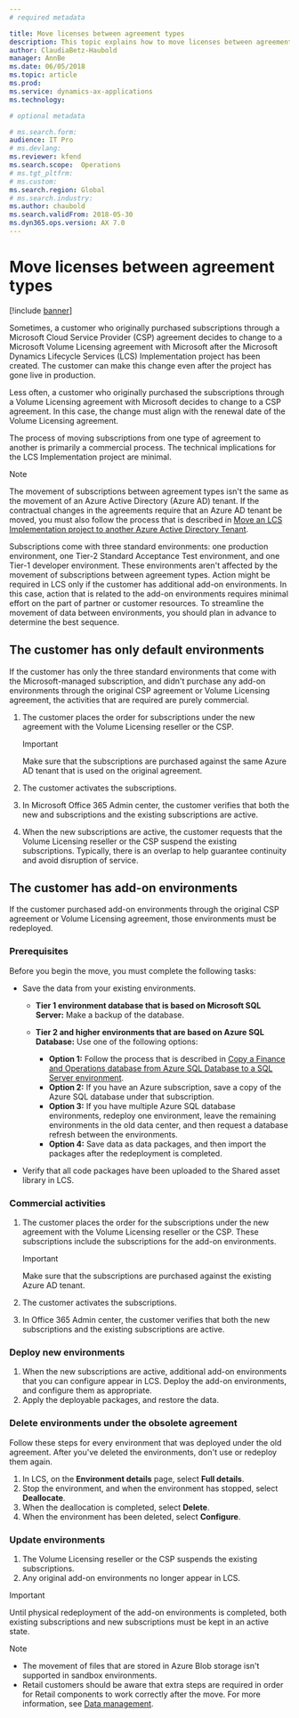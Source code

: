 ```yaml
---
# required metadata

title: Move licenses between agreement types
description: This topic explains how to move licenses between agreement types.
author: ClaudiaBetz-Haubold 
manager: AnnBe
ms.date: 06/05/2018
ms.topic: article
ms.prod: 
ms.service: dynamics-ax-applications
ms.technology: 

# optional metadata

# ms.search.form:  
audience: IT Pro
# ms.devlang: 
ms.reviewer: kfend
ms.search.scope:  Operations 
# ms.tgt_pltfrm: 
# ms.custom: 
ms.search.region: Global
# ms.search.industry: 
ms.author: chaubold
ms.search.validFrom: 2018-05-30 
ms.dyn365.ops.version: AX 7.0
---
```


# Move licenses between agreement types

[!include [banner](../includes/banner.md)]

Sometimes, a customer who originally purchased subscriptions through a Microsoft Cloud Service Provider (CSP) agreement decides to change to a Microsoft Volume Licensing agreement with Microsoft after the Microsoft Dynamics Lifecycle Services (LCS) Implementation project has been created. The customer can make this change even after the project has gone live in production.

Less often, a customer who originally purchased the subscriptions through a Volume Licensing agreement with Microsoft decides to change to a CSP agreement. In this case, the change must align with the renewal date of the Volume Licensing agreement.

The process of moving subscriptions from one type of agreement to another is primarily a commercial process. The technical implications for the LCS Implementation project are minimal.

> [!NOTE]
> The movement of subscriptions between agreement types isn't the same as the movement of an Azure Active Directory (Azure AD) tenant. If the contractual changes in the agreements require that an Azure AD tenant be moved, you must also follow the process that is described in [Move an LCS Implementation project to another Azure Active Directory Tenant](move-lcs-implementation-project-tenant.md).

Subscriptions come with three standard environments: one production environment, one Tier-2 Standard Acceptance Test environment, and one Tier-1 developer environment. These environments aren't affected by the movement of subscriptions between agreement types. Action might be required in LCS only if the customer has additional add-on environments. In this case, action that is related to the add-on environments requires minimal effort on the part of partner or customer resources. To streamline the movement of data between environments, you should plan in advance to determine the best sequence.

## The customer has only default environments

If the customer has only the three standard environments that come with the Microsoft-managed subscription, and didn't purchase any add-on environments through the original CSP agreement or Volume Licensing agreement, the activities that are required are purely commercial.

1. The customer places the order for subscriptions under the new agreement with the Volume Licensing reseller or the CSP.

    > [!IMPORTANT]
    > Make sure that the subscriptions are purchased against the same Azure AD tenant that is used on the original agreement.

2. The customer activates the subscriptions.
3. In Microsoft Office 365 Admin center, the customer verifies that both the new and subscriptions and the existing subscriptions are active.
4. When the new subscriptions are active, the customer requests that the Volume Licensing reseller or the CSP suspend the existing subscriptions. Typically, there is an overlap to help guarantee continuity and avoid disruption of service.

## The customer has add-on environments

If the customer purchased add-on environments through the original CSP agreement or Volume Licensing agreement, those environments must be redeployed.

### Prerequisites

Before you begin the move, you must complete the following tasks:

- Save the data from your existing environments.

    - **Tier 1 environment database that is based on Microsoft SQL Server:** Make a backup of the database.
    - **Tier 2 and higher environments that are based on Azure SQL Database:** Use one of the following options:

        - **Option 1:** Follow the process that is described in [Copy a Finance and Operations database from Azure SQL Database to a SQL Server environment](../../dev-itpro/database/copy-database-from-azure-sql-to-sql-server.md).
        - **Option 2:** If you have an Azure subscription, save a copy of the Azure SQL database under that subscription.
        - **Option 3:** If you have multiple Azure SQL database environments, redeploy one environment, leave the remaining environments in the old data center, and then request a database refresh between the environments.
        - **Option 4:** Save data as data packages, and then import the packages after the redeployment is completed.

- Verify that all code packages have been uploaded to the Shared asset library in LCS.

### Commercial activities

1. The customer places the order for the subscriptions under the new agreement with the Volume Licensing reseller or the CSP. These subscriptions include the subscriptions for the add-on environments.

    > [!IMPORTANT]
    > Make sure that the subscriptions are purchased against the existing Azure AD tenant.

2. The customer activates the subscriptions.
3. In Office 365 Admin center, the customer verifies that both the new subscriptions and the existing subscriptions are active.

### Deploy new environments

1. When the new subscriptions are active, additional add-on environments that you can configure appear in LCS. Deploy the add-on environments, and configure them as appropriate.
2. Apply the deployable packages, and restore the data.

### Delete environments under the obsolete agreement

Follow these steps for every environment that was deployed under the old agreement. After you've deleted the environments, don't use or redeploy them again.

1. In LCS, on the **Environment details** page, select **Full details**.
2. Stop the environment, and when the environment has stopped, select **Deallocate**.
3. When the deallocation is completed, select **Delete**.
4. When the environment has been deleted, select **Configure**.

### Update environments

1. The Volume Licensing reseller or the CSP suspends the existing subscriptions.
2. Any original add-on environments no longer appear in LCS.

> [!IMPORTANT]
> Until physical redeployment of the add-on environments is completed, both existing subscriptions and new subscriptions must be kept in an active state.

> [!NOTE]
> - The movement of files that are stored in Azure Blob storage isn't supported in sandbox environments.
> - Retail customers should be aware that extra steps are required in order for Retail components to work correctly after the move. For more information, see [Data management](../../dev-itpro/data-entities/data-entities-data-packages.md).
